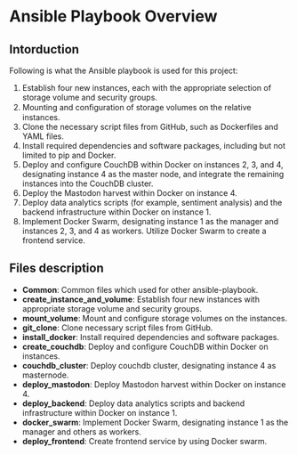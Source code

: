 # Ansible Playbook Overview

## Intorduction

Following is what the Ansible playbook is used for this project:

1. Establish four new instances, each with the appropriate selection of storage volume and security groups.
2. Mounting and conﬁguration of storage volumes on the relative instances.
3. Clone the necessary script files from GitHub, such as Dockerfiles and YAML files.
4. Install required dependencies and software packages, including but not limited to pip and Docker.
5. Deploy and configure CouchDB within Docker on instances 2, 3, and 4, designating instance 4 as the master node, and integrate the remaining instances into the CouchDB cluster.
6. Deploy the Mastodon harvest within Docker on instance 4.
7. Deploy data analytics scripts (for example, sentiment analysis) and the backend infrastructure within Docker on instance 1.
8. Implement Docker Swarm, designating instance 1 as the manager and instances 2, 3, and 4 as workers. Utilize Docker Swarm to create a frontend service.


## Files description

- **Common**: Common files which used for other ansible-playbook.
- **create_instance_and_volume**: Establish four new instances with appropriate storage volume and security groups.
- **mount_volume**: Mount and configure storage volumes on the instances.
- **git_clone**: Clone necessary script files from GitHub.
- **install_docker**: Install required dependencies and software packages.
- **create_couchdb**: Deploy and configure CouchDB within Docker on instances.
- **couchdb_cluster**: Deploy couchdb cluster, designating instance 4 as masternode.
- **deploy_mastodon**: Deploy Mastodon harvest within Docker on instance 4.
- **deploy_backend**: Deploy data analytics scripts and backend infrastructure within Docker on instance 1.
- **docker_swarm**: Implement Docker Swarm, designating instance 1 as the manager and others as workers.
- **deploy_frontend**: Create frontend service by using Docker swarm.

